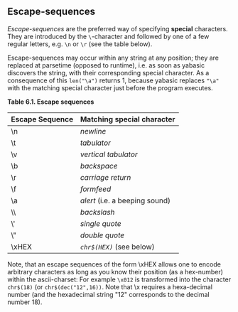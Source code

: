 ## Escape-sequences

*Escape-sequences* are the preferred way of specifying **special** characters. They are introduced by the ```\```-character and followed by one of a few regular letters, e.g. ```\n``` or ```\r``` (see the table below).

Escape-sequences may occur within any string at any position; they are replaced at parsetime (opposed to runtime), i.e. as soon as yabasic discovers the string, with their corresponding special character. As a consequence of this ```len("\a")``` returns 1, because yabasic replaces ```"\a"``` with the matching special character just before the program executes.

**Table 6.1. Escape sequences**

| Escape Sequence | Matching special character     |
| --------------- | ------------------------------ |
| \n              | *newline*                      |
| \t              | *tabulator*                    |
| \v              | *vertical tabulator*           |
| \b              | *backspace*                    |
| \r              | *carriage return*              |
| \f              | *formfeed*                     |
| \a              | *alert* (i.e. a beeping sound) |
| \\\             | *backslash*                    |
| \\'             | *single quote*                 |
| \\"             | *double quote*                 |
| \\xHEX          | *```chr$(HEX)```* (see below)  |

Note, that an escape sequences of the form \xHEX allows one to encode arbitrary characters as long as you know their position (as a hex-number) within the ascii-charset: For example ```\x012``` is transformed into the character ```chr$(18)``` (or ```chr$(dec("12",16))```. Note that \x requires a hexa-decimal number (and the hexadecimal string "12" corresponds to the decimal number 18).
